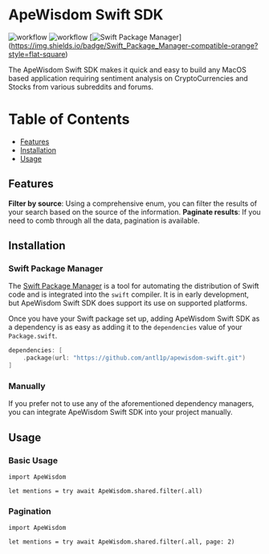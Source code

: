 # ApeWisdom Swift SDK

![workflow](https://github.com/antl1p/ApeWisdomSwift/actions/workflows/build.yml/badge.svg)
![workflow](https://github.com/antl1p/ApeWisdomSwift/actions/workflows/test.yml/badge.svg)
[![Swift Package Manager](https://img.shields.io/badge/Swift_Package_Manager-compatible-orange?style=flat-square)]
(https://img.shields.io/badge/Swift_Package_Manager-compatible-orange?style=flat-square)

The ApeWisdom Swift SDK makes it quick and easy to build any MacOS based application requiring
sentiment analysis on CryptoCurrencies and Stocks from various subreddits and forums.

Table of Contents
=================

- [Features](#features)
- [Installation](#installation)
- [Usage](#usage)

## Features
**Filter by source**: Using a comprehensive enum, you can filter the results of your search based on the source of the information.
**Paginate results**: If you need to comb through all the data, pagination is available.

## Installation

### Swift Package Manager

The [Swift Package Manager](https://swift.org/package-manager/) is a tool for automating the distribution of Swift code and is integrated into the `swift` compiler. It is in early development, but ApeWisdom Swift SDK does support its use on supported platforms.

Once you have your Swift package set up, adding ApeWisdom Swift SDK as a dependency is as easy as adding it to the `dependencies` value of your `Package.swift`.

```swift
dependencies: [
    .package(url: "https://github.com/antl1p/apewisdom-swift.git")
]
```

### Manually

If you prefer not to use any of the aforementioned dependency managers, you can integrate ApeWisdom Swift SDK into your project manually.

## Usage

### Basic Usage
```
import ApeWisdom

let mentions = try await ApeWisdom.shared.filter(.all)
```

### Pagination
```
import ApeWisdom

let mentions = try await ApeWisdom.shared.filter(.all, page: 2)
```
